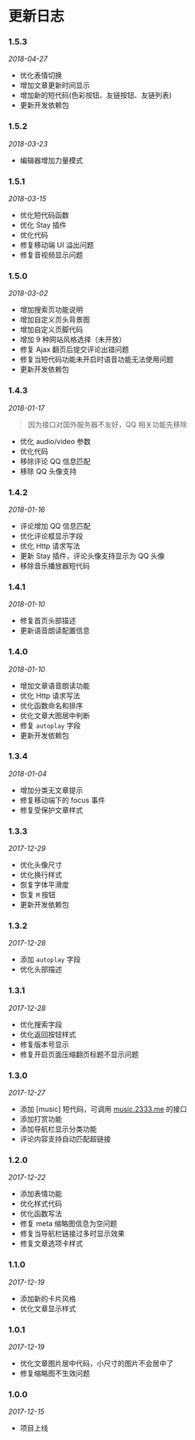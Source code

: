 # 更新日志

### 1.5.3

*2018-04-27*

- 优化表情切换
- 增加文章更新时间显示
- 增加新的短代码(色彩按钮、友链按钮、友链列表)
- 更新开发依赖包

### 1.5.2

*2018-03-23*

- 编辑器增加力量模式

### 1.5.1

*2018-03-15*

- 优化短代码函数
- 优化 Stay 插件
- 优化代码
- 修复移动端 UI 溢出问题
- 修复音视频显示问题

### 1.5.0

*2018-03-02*

- 增加搜索页功能说明
- 增加自定义页头背景图
- 增加自定义页脚代码
- 增加 9 种网站风格选择（未开放）
- 修复 Ajax 翻页后提交评论出错问题
- 修复当短代码功能未开启时语音功能无法使用问题
- 更新开发依赖包

### 1.4.3

*2018-01-17*

> 因为接口对国外服务器不友好，QQ 相关功能先移除

- 优化 audio/video 参数
- 优化代码
- 移除评论 QQ 信息匹配
- 移除 QQ 头像支持

### 1.4.2

*2018-01-16*

- 评论增加 QQ 信息匹配
- 优化评论框显示字段
- 优化 Http 请求写法
- 更新 Stay 插件，评论头像支持显示为 QQ 头像
- 移除音乐播放器短代码

### 1.4.1

*2018-01-10*

- 修复首页头部描述
- 更新语音朗读配置信息

### 1.4.0

*2018-01-10*

- 增加文章语音朗读功能
- 优化 Http 请求写法
- 优化函数命名和排序
- 优化文章大图居中判断
- 修复 `autoplay` 字段
- 更新开发依赖包

### 1.3.4

*2018-01-04*

- 增加分类无文章提示
- 修复移动端下的 focus 事件
- 修复受保护文章样式

### 1.3.3

*2017-12-29*

- 优化头像尺寸
- 优化换行样式
- 恢复字体平滑度
- 恢复 `M` 按钮
- 更新开发依赖包

### 1.3.2

*2017-12-28*

- 添加 `autoplay` 字段
- 优化头部描述

### 1.3.1

*2017-12-28*

- 优化搜索字段
- 优化返回按钮样式
- 修复版本号显示
- 修复开启页面压缩翻页标题不显示问题

### 1.3.0

*2017-12-27*

- 添加 [music] 短代码，可调用 [music.2333.me](https://music.2333.me) 的接口
- 添加打赏功能
- 添加导航栏显示分类功能
- 评论内容支持自动匹配超链接

### 1.2.0

*2017-12-22*

- 添加表情功能
- 优化样式代码
- 优化函数写法
- 修复 meta 缩略图信息为空问题
- 修复当导航栏链接过多时显示效果
- 修复文章选项卡样式

### 1.1.0

*2017-12-19*

- 添加新的卡片风格
- 优化文章显示样式

### 1.0.1

*2017-12-19*

- 优化文章图片居中代码，小尺寸的图片不会居中了
- 修复缩略图不生效问题

### 1.0.0

*2017-12-15*

- 项目上线
